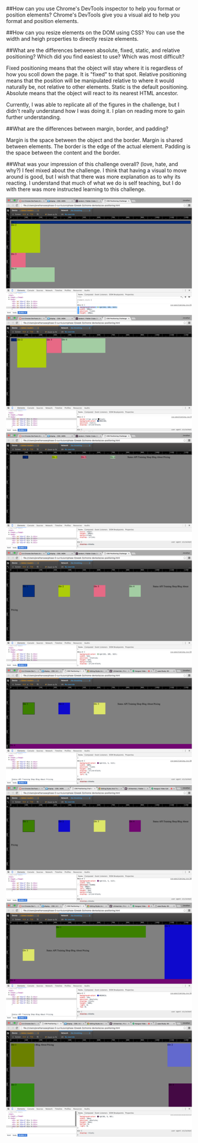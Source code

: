 ##How can you use Chrome's DevTools inspector to help you format or position elements?
Chrome's DevTools give you a visual aid to help you format and position elements.

##How can you resize elements on the DOM using CSS?
You can use the width and heigh properties to directly resize elements.

##What are the differences between absolute, fixed, static, and relative positioning? Which did you find easiest to use? Which was most difficult?

Fixed positioning means that the object will stay where it is regardless of how you scoll down the page. It is "fixed" to that spot. Relative positioning means that the position will be manipulated relative to where it would naturally be, not relative to other elements. Static is the default positioning. Absolute means that the object will react to its nearest HTML ancestor.

Currently, I was able to replicate all of the figures in the challenge, but I didn't really understand how I was doing it. I plan on reading more to gain further understanding.

##What are the differences between margin, border, and padding?

Margin is the space between the object and the border. Margin is shared between elements. The border is the edge of the actual element. Padding is the space between the content and the border.

##What was your impression of this challenge overall? (love, hate, and why?)
I feel mixed about the challenge. I think that having a visual to move around is good, but I wish that there was more explanation as to why its reacting. I understand that much of what we do is self teaching, but I do with there was more instructed learning to this challenge.

![alt text](../../week-2/2.png)![alt text](../../week-2/3.png)![alt text](../../week-2/4.png)![alt text](../../week-2/5.png)![alt text](../../week-2/6.png)![alt text](../../week-2/7.png)![alt text](../../week-2/8.png)![alt text](../../week-2/9.png)



